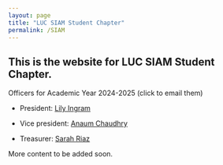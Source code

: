 ```yaml
---
layout: page
title: "LUC SIAM Student Chapter"
permalink: /SIAM
---
```


<!--- My teaching philosophy... -->




## This is the website for LUC SIAM Student Chapter.

Officers for Academic Year 2024-2025 (click to email them)

* President: [Lily Ingram](mailto:lingram1@luc.edu)

* Vice president: [Anaum Chaudhry](achaudhry10@luc.edu)

* Treasurer: [Sarah Riaz](sriaz@luc.edu)

More content to be added soon.

